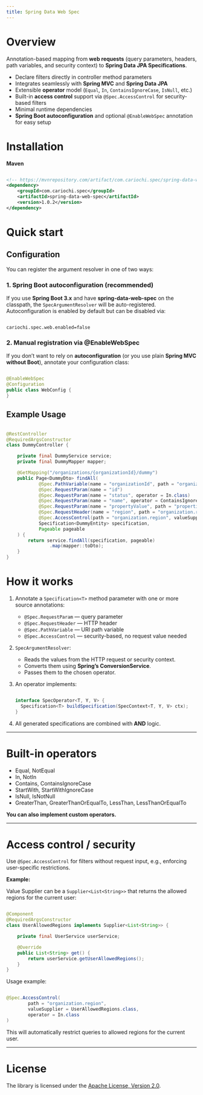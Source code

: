 ```yaml
---
title: Spring Data Web Spec
---
```


# Overview

Annotation-based mapping from **web requests** (query parameters, headers, path variables, and security context) to **Spring Data JPA Specifications**.

- Declare filters directly in controller method parameters
- Integrates seamlessly with **Spring MVC** and **Spring Data JPA**
- Extensible **operator** model (`Equal`, `In`, `ContainsIgnoreCase`, `IsNull`, etc.)
- Built-in **access control** support via `@Spec.AccessControl` for security-based filters
- Minimal runtime dependencies
- **Spring Boot autoconfiguration** and optional `@EnableWebSpec` annotation for easy setup

# Installation

**Maven**

```xml 

<!-- https://mvnrepository.com/artifact/com.cariochi.spec/spring-data-web-spec -->
<dependency>
    <groupId>com.cariochi.spec</groupId>
    <artifactId>spring-data-web-spec</artifactId>
    <version>1.0.2</version>
</dependency>
```

# Quick start

## Configuration

You can register the argument resolver in one of two ways:

### 1. Spring Boot autoconfiguration (recommended)

If you use **Spring Boot 3.x** and have **spring-data-web-spec** on the classpath, the `SpecArgumentResolver` will be auto-registered.
Autoconfiguration is enabled by default but can be disabled via:

```properties

cariochi.spec.web.enabled=false
```

### 2. Manual registration via @EnableWebSpec

If you don’t want to rely on **autoconfiguration** (or you use plain **Spring MVC without Boot**), annotate your configuration class:

```java

@EnableWebSpec
@Configuration
public class WebConfig {
}
```

## Example Usage

```java

@RestController
@RequiredArgsConstructor
class DummyController {

    private final DummyService service;
    private final DummyMapper mapper;

    @GetMapping("/organizations/{organizationId}/dummy")
    public Page<DummyDto> findAll(
            @Spec.PathVariable(name = "organizationId", path = "organization.id", required = true)
            @Spec.RequestParam(name = "id")
            @Spec.RequestParam(name = "status", operator = In.class)
            @Spec.RequestParam(name = "name", operator = ContainsIgnoreCase.class)
            @Spec.RequestParam(name = "propertyValue", path = "properties.value", joinType = JoinType.INNER, operator = In.class, distinct = true)
            @Spec.RequestHeader(name = "region", path = "organization.region")
            @Spec.AccessControl(path = "organization.region", valueSupplier = UserAllowedRegions.class, operator = In.class)
            Specification<DummyEntity> specification,
            Pageable pageable
    ) {
        return service.findAll(specification, pageable)
                .map(mapper::toDto);
    }
}
```

# How it works

1. Annotate a `Specification<T>` method parameter with one or more source annotations:
    - `@Spec.RequestParam` — query parameter
    - `@Spec.RequestHeader` — HTTP header
    - `@Spec.PathVariable` — URI path variable
    - `@Spec.AccessControl` — security-based, no request value needed


2. `SpecArgumentResolver`:
    - Reads the values from the HTTP request or security context.
    - Converts them using **Spring’s ConversionService**.
    - Passes them to the chosen operator.


3. An operator implements:

   ```java
   
   interface SpecOperator<T, Y, V> {
     Specification<T> buildSpecification(SpecContext<T, Y, V> ctx);
   }
   ```

4. All generated specifications are combined with **AND** logic.

---

# Built-in operators

- Equal, NotEqual
- In, NotIn
- Contains, ContainsIgnoreCase
- StartWith, StartWithIgnoreCase
- IsNull, IsNotNull
- GreaterThan, GreaterThanOrEqualTo, LessThan, LessThanOrEqualTo

**You can also implement custom operators.**

---

# Access control / security

Use `@Spec.AccessControl` for filters without request input, e.g., enforcing user-specific restrictions.

**Example:**

Value Supplier can be a `Supplier<List<String>>` that returns the allowed regions for the current user:

```java

@Component
@RequiredArgsConstructor
class UserAllowedRegions implements Supplier<List<String>> {

    private final UserService userService;

    @Override
    public List<String> get() {
        return userService.getUserAllowedRegions();
    }
}
```

Usage example:

```java

@Spec.AccessControl(
        path = "organization.region",
        valueSupplier = UserAllowedRegions.class,
        operator = In.class
)
```

This will automatically restrict queries to allowed regions for the current user.

---

# License

The library is licensed under the [Apache License, Version 2.0](https://www.apache.org/licenses/LICENSE-2.0). 

